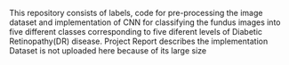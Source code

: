 This repository consists of labels, code for pre-processing the image dataset and implementation of CNN for classifying the fundus images into five different classes corresponding to five diferent levels of Diabetic Retinopathy(DR) disease. Project Report describes the implementation 
Dataset is not uploaded here because of its large size 
